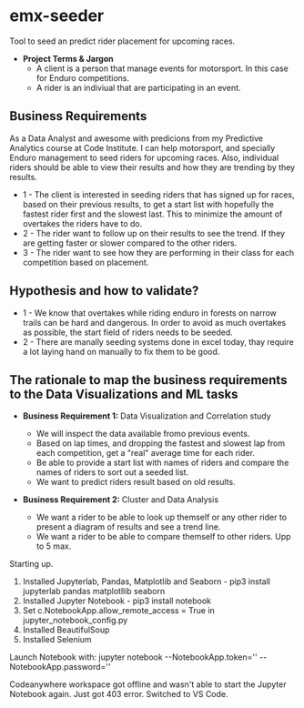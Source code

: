 # emx-seeder
Tool to seed an predict rider placement for upcoming races.

* **Project Terms & Jargon**
	* A client is a person that manage events for motorsport. In this case for Enduro competitions.
	* A rider is an indiviual that are participating in an event.

## Business Requirements
As a Data Analyst and awesome with predicions from my Predictive Analytics course at Code Institute. I can help motorsport, and specially Enduro management to seed riders for upcoming races. Also, individual riders should be able to view their results and how they are trending by they results.

* 1 - The client is interested in seeding riders that has signed up for races, based on their previous results, to get a start list with hopefully the fastest rider first and the slowest last. This to minimize the amount of overtakes the riders have to do.
* 2 - The rider want to follow up on their results to see the trend. If they are getting faster or slower compared to the other riders.
* 3 - The rider want to see how they are performing in their class for each competition based on placement.



## Hypothesis and how to validate?
* 1 - We know that overtakes while riding enduro in forests on narrow trails can be hard and dangerous. In order to avoid as much overtakes as possible, the start field of riders needs to be seeded.
* 2 - There are manally seeding systems done in excel today, thay require a lot laying hand on manually to fix them to be good.


## The rationale to map the business requirements to the Data Visualizations and ML tasks
* **Business Requirement 1:** Data Visualization and Correlation study
	* We will inspect the data available fromo previous events.
	* Based on lap times, and dropping the fastest and slowest lap from each competition, get a "real" average time for each rider.
	* Be able to provide a start list with names of riders and compare the names of riders to sort out a seeded list.
    * We want to predict riders result based on old results.

* **Business Requirement 2:** Cluster and Data Analysis
	* We want a rider to be able to look up themself or any other rider to present a diagram of results and see a trend line.
	* We want a rider to be able to compare themself to other riders. Upp to 5 max.



Starting up.
1. Installed Jupyterlab, Pandas, Matplotlib and Seaborn - pip3 install jupyterlab pandas matplotllib seaborn
2. Installed Jupyter Notebook - pip3 install notebook
3. Set c.NotebookApp.allow_remote_access = True in jupyter_notebook_config.py
4. Installed BeautifulSoup
5. Installed Selenium

Launch Notebook with: jupyter notebook --NotebookApp.token='' --NotebookApp.password=''

Codeanywhere workspace got offline and wasn't able to start the Jupyter Notebook again. Just got 403 error. Switched to VS Code.
